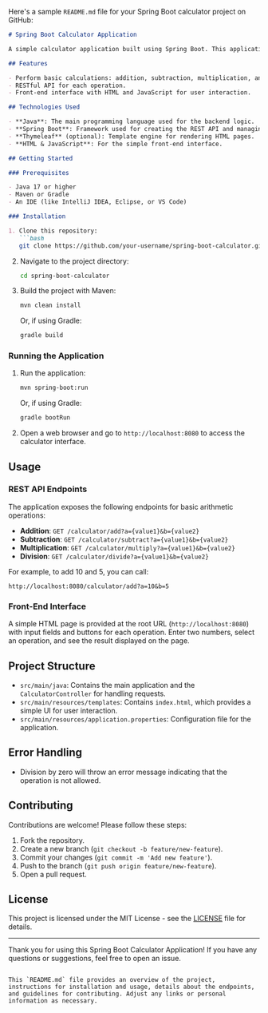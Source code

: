 Here's a sample `README.md` file for your Spring Boot calculator project on GitHub:

```markdown
# Spring Boot Calculator Application

A simple calculator application built using Spring Boot. This application provides basic arithmetic operations (addition, subtraction, multiplication, and division) through a REST API and a simple web interface.

## Features

- Perform basic calculations: addition, subtraction, multiplication, and division.
- RESTful API for each operation.
- Front-end interface with HTML and JavaScript for user interaction.

## Technologies Used

- **Java**: The main programming language used for the backend logic.
- **Spring Boot**: Framework used for creating the REST API and managing the application.
- **Thymeleaf** (optional): Template engine for rendering HTML pages.
- **HTML & JavaScript**: For the simple front-end interface.

## Getting Started

### Prerequisites

- Java 17 or higher
- Maven or Gradle
- An IDE (like IntelliJ IDEA, Eclipse, or VS Code)

### Installation

1. Clone this repository:
   ```bash
   git clone https://github.com/your-username/spring-boot-calculator.git
   ```
2. Navigate to the project directory:
   ```bash
   cd spring-boot-calculator
   ```
3. Build the project with Maven:
   ```bash
   mvn clean install
   ```
   Or, if using Gradle:
   ```bash
   gradle build
   ```

### Running the Application

1. Run the application:
   ```bash
   mvn spring-boot:run
   ```
   Or, if using Gradle:
   ```bash
   gradle bootRun
   ```
2. Open a web browser and go to `http://localhost:8080` to access the calculator interface.

## Usage

### REST API Endpoints

The application exposes the following endpoints for basic arithmetic operations:

- **Addition**: `GET /calculator/add?a={value1}&b={value2}`
- **Subtraction**: `GET /calculator/subtract?a={value1}&b={value2}`
- **Multiplication**: `GET /calculator/multiply?a={value1}&b={value2}`
- **Division**: `GET /calculator/divide?a={value1}&b={value2}`

For example, to add 10 and 5, you can call:
```
http://localhost:8080/calculator/add?a=10&b=5
```

### Front-End Interface

A simple HTML page is provided at the root URL (`http://localhost:8080`) with input fields and buttons for each operation. Enter two numbers, select an operation, and see the result displayed on the page.

## Project Structure

- `src/main/java`: Contains the main application and the `CalculatorController` for handling requests.
- `src/main/resources/templates`: Contains `index.html`, which provides a simple UI for user interaction.
- `src/main/resources/application.properties`: Configuration file for the application.

## Error Handling

- Division by zero will throw an error message indicating that the operation is not allowed.

## Contributing

Contributions are welcome! Please follow these steps:

1. Fork the repository.
2. Create a new branch (`git checkout -b feature/new-feature`).
3. Commit your changes (`git commit -m 'Add new feature'`).
4. Push to the branch (`git push origin feature/new-feature`).
5. Open a pull request.

## License

This project is licensed under the MIT License - see the [LICENSE](LICENSE) file for details.

---

Thank you for using this Spring Boot Calculator Application! If you have any questions or suggestions, feel free to open an issue.
```

This `README.md` file provides an overview of the project, instructions for installation and usage, details about the endpoints, and guidelines for contributing. Adjust any links or personal information as necessary.
